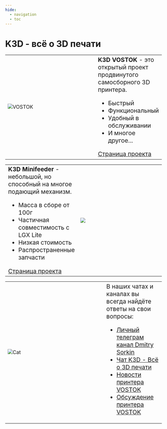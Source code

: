 ```yaml
---
hide:
  - navigation
  - toc
---
```


# K3D - всё о 3D печати

<table>
  <tbody>
    <tr>
      <td width=300 style="vertical-align: middle"><img src="./pics/index_vostok.png" alt="VOSTOK"></td>
      <td style="vertical-align: middle; font-size: 1.2em"><b>K3D VOSTOK</b> - это открытый проект продвинутого самосборного 3D принтера.
        <ul>
          <li>Быстрый</li>
          <li>Функциональный</li>
          <li>Удобный в обслуживании</li>
          <li>И многое другое...</li>
        </ul>
<a href="./vostok">Страница проекта</a>
</td>
    </tr>
  </tbody>
</table>

<table>
  <tbody>
    <tr>
      <td style="vertical-align: middle; font-size: 1.2em"><b>K3D Minifeeder</b> - небольшой, но способный на многое подающий механизм.
      <ul>
          <li>Масса в сборе от 100г</li>
          <li>Частичная совместимость с LGX Lite</li>
          <li>Низкая стоимость</li>
          <li>Распространенные запчасти</li>
      </ul>
      <a href="./minifeeder">Страница проекта</a>
      </td>
      <td width=300 style="vertical-align: middle"><img src="./pics/index_minifeeder.png"></td>
    </tr>
  </tbody>
</table>

<table>
  <tbody>
    <tr>
      <td width=300 style="vertical-align: middle"><img src="./pics/index_cat.jpg" alt="Cat"></td>
      <td style="vertical-align: middle; font-size: 1.2em">В наших чатах и каналах вы всегда найдёте ответы на свои вопросы:<br>
        <ul>
          <li><a href="http://t.me/dsorkin">Личный телеграм канал Dmitry Sorkin</a></li>
          <li><a href="http://t.me/K_3_D">Чат K3D - Всё о 3D печати</a></li>
          <li><a href="http://t.me/vostok3dp">Новости принтера VOSTOK</a></li>
          <li><a href="http://t.me/k3d_vostok">Обсуждение принтера VOSTOK</a></li>
        </ul>
      </td>
    </tr>
  </tbody>
</table>